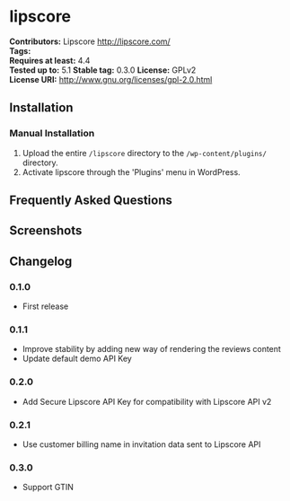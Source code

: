 # lipscore #
**Contributors:**      Lipscore http://lipscore.com/  
**Tags:**  
**Requires at least:** 4.4  
**Tested up to:**      5.1
**Stable tag:**        0.3.0
**License:**           GPLv2  
**License URI:**       http://www.gnu.org/licenses/gpl-2.0.html  

## Installation ##

### Manual Installation ###

1. Upload the entire `/lipscore` directory to the `/wp-content/plugins/` directory.
2. Activate lipscore through the 'Plugins' menu in WordPress.

## Frequently Asked Questions ##

## Screenshots ##

## Changelog ##

### 0.1.0 ###
* First release

### 0.1.1 ###
* Improve stability by adding new way of rendering the reviews content
* Update default demo API Key

### 0.2.0 ###
* Add Secure Lipscore API Key for compatibility with Lipscore API v2

### 0.2.1 ###
* Use customer billing name in invitation data sent to Lipscore API

### 0.3.0 ###
* Support GTIN
